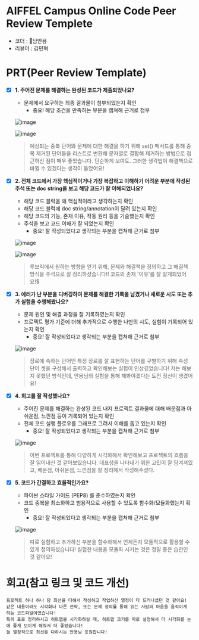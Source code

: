 # AIFFEL Campus Online Code Peer Review Templete
- 코더 : 담안용
- 리뷰어 : 김민혁


# PRT(Peer Review Template)
- [X]  **1. 주어진 문제를 해결하는 완성된 코드가 제출되었나요?**
    - 문제에서 요구하는 최종 결과물이 첨부되었는지 확인
        - 중요! 해당 조건을 만족하는 부분을 캡쳐해 근거로 첨부
     
    ![image](https://github.com/user-attachments/assets/c0d4ff92-2181-466c-887b-135b8254566f)

    ![image](https://github.com/user-attachments/assets/cb851e13-7297-4d68-a228-09c4523838c4)

    > 예상되는 중복 단어와 문제에 대한 해결을 하기 위해 set() 메서드를 통해 중복 제거된 단어들을 리스트로 변환해 문자열로 결합해 제거하는 방법으로 접근하신 점이 매우 좋았습니다. 단순하게 보여도. 그러한 생각법이 해결책으로 바뀔 수 있겠다는 생각이 들었어요!
    
- [X]  **2. 전체 코드에서 가장 핵심적이거나 가장 복잡하고 이해하기 어려운 부분에 작성된 
주석 또는 doc string을 보고 해당 코드가 잘 이해되었나요?**
    - 해당 코드 블럭을 왜 핵심적이라고 생각하는지 확인
    - 해당 코드 블럭에 doc string/annotation이 달려 있는지 확인
    - 해당 코드의 기능, 존재 이유, 작동 원리 등을 기술했는지 확인
    - 주석을 보고 코드 이해가 잘 되었는지 확인
        - 중요! 잘 작성되었다고 생각되는 부분을 캡쳐해 근거로 첨부
     
    ![image](https://github.com/user-attachments/assets/f46e5166-966f-4113-8ab3-e4373f12c0a1)

    ![image](https://github.com/user-attachments/assets/76a6ff3e-d451-4e29-b68e-b82ce189be82)


    > 루브릭에서 원하는 방향을 얻기 위해, 문제와 해결책을 정의하고 그 해결책 방식을 주석으로 잘 정리하셨습니다!! 코드의 존재 '이유'를 잘 알게되었어요!$
        
- [X]  **3. 에러가 난 부분을 디버깅하여 문제를 해결한 기록을 남겼거나
새로운 시도 또는 추가 실험을 수행해봤나요?**
    - 문제 원인 및 해결 과정을 잘 기록하였는지 확인
    - 프로젝트 평가 기준에 더해 추가적으로 수행한 나만의 시도, 
    실험이 기록되어 있는지 확인
        - 중요! 잘 작성되었다고 생각되는 부분을 캡쳐해 근거로 첨부
     
    ![image](https://github.com/user-attachments/assets/ce1ebe6a-b355-4dd0-a1f7-6c8fbe4291b7)

    > 장르에 속하는 단어인 특정 장르를 잘 표현하는 단어를 구별하기 위해 속성 단어 셋을 구성해서 출력하고 확인해보는 실험이 인상깊었습니다! 저는 해보지 못했던 방식인데, 안용님의 실험을 통해 해봐야겠다는 도전 정신이 생겼어요!
    
        
- [X]  **4. 회고를 잘 작성했나요?**
    - 주어진 문제를 해결하는 완성된 코드 내지 프로젝트 결과물에 대해
    배운점과 아쉬운점, 느낀점 등이 기록되어 있는지 확인
    - 전체 코드 실행 플로우를 그래프로 그려서 이해를 돕고 있는지 확인
        - 중요! 잘 작성되었다고 생각되는 부분을 캡쳐해 근거로 첨부
     
    ![image](https://github.com/user-attachments/assets/349ada6e-7ec3-464b-915f-bc9ca363eabc)

    > 이번 프로젝트를 통해 다양하게 시각화해서 확인해보고 프로젝트의 흐름을 잘 읽어내신 것 같아보였습니다. 대표성을 나타내기 위한 고민이 잘 담겨져있고, 배운점, 아쉬운점, 느낀점을 잘 정리해서 작성해주셨다.
        
- [X]  **5. 코드가 간결하고 효율적인가요?**
    - 파이썬 스타일 가이드 (PEP8) 를 준수하였는지 확인
    - 코드 중복을 최소화하고 범용적으로 사용할 수 있도록 함수화/모듈화했는지 확인
        - 중요! 잘 작성되었다고 생각되는 부분을 캡쳐해 근거로 첨부
     
    ![image](https://github.com/user-attachments/assets/a95cc789-38fd-40af-b9ab-2bd9e2e1e0c0)

    > 따로 실험하고 추가하신 부분을 함수화해서 언제든지 모듈적으로 활용할 수 있게 정의하셨습니다! 실험한 내용을 모듈화 시키는 것은 정말 좋은 습관인 것 같아요!


# 회고(참고 링크 및 코드 개선)
```
프로젝트 하나 하나 당 최선을 다해서 작성하고 작업하신 열정이 다 드러나셨던 것 같아요!
같은 내용이라도 시각화나 다른 전략, 또는 문제 정의를 통해 읽는 사람의 마음을 움직이게 하는 코드파일이였습니다!
특히 표로 정리하시고 히트맵을 시각화하실 때, 히트맵 크기를 따로 설정해서 더 시각화를 눈에 좋게 보이게 해줘서 더 좋았습니다!
늘 열정적으로 최선을 다하시는 안용님 응원합니다!
```
